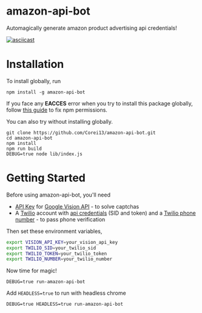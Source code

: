 # amazon-api-bot
Automagically generate amazon product advertising api credentials!

[![asciicast](https://asciinema.org/a/t4j5YDwEHmWvjSfrKdBTjFBJ3.png)](https://asciinema.org/a/t4j5YDwEHmWvjSfrKdBTjFBJ3)

# Installation
To install globally, run
```
npm install -g amazon-api-bot
```
If you face any **EACCES** error when you try to install this package globally, follow [this guide](https://docs.npmjs.com/getting-started/fixing-npm-permissions) to fix npm permissions.

You can also try without installing globally.
```
git clone https://github.com/Corei13/amazon-api-bot.git
cd amazon-api-bot
npm install
npm run build
DEBUG=true node lib/index.js
```

# Getting Started
Before using amazon-api-bot, you'll need
- [API Key](https://support.google.com/cloud/answer/6158862?hl=en
) for [Google Vision API](https://cloud.google.com/vision/) - to solve captchas
- A [Twilio](https://www.twilio.com/) account with [api credentials](https://www.twilio.com/docs/api/rest/request
) (SID and token) and a [Twilio phone number](https://www.twilio.com/phone-numbers) - to pass phone verification


Then set these environment variables,
```bash
export VISION_API_KEY=your_vision_api_key
export TWILIO_SID=your_twilio_sid
export TWILIO_TOKEN=your_twilio_token
export TWILIO_NUMBER=your_twilio_number
```

Now time for magic!
```
DEBUG=true run-amazon-api-bot
```

Add `HEADLESS=true` to run with headless chrome
```
DEBUG=true HEADLESS=true run-amazon-api-bot
```
